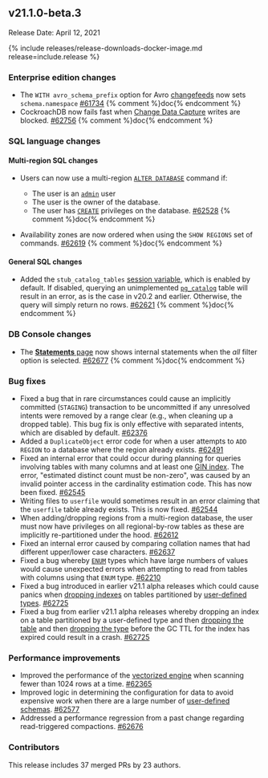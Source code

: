 ## v21.1.0-beta.3

Release Date: April 12, 2021

{% include releases/release-downloads-docker-image.md release=include.release %}

<h3 id="v21-1-0-beta-3-enterprise-edition-changes">Enterprise edition changes</h3>

- The `WITH avro_schema_prefix` option for Avro [changefeeds](../v21.1/create-changefeed.html) now sets `schema.namespace` [#61734][#61734] {% comment %}doc{% endcomment %}
- CockroachDB now fails fast when [Change Data Capture](../v21.1/stream-data-out-of-cockroachdb-using-changefeeds.html) writes are blocked. [#62756][#62756] {% comment %}doc{% endcomment %}

<h3 id="v21-1-0-beta-3-sql-language-changes">SQL language changes</h3>

<h4 id="v21-1-0-beta-3-multi-region-sql-changes">Multi-region SQL changes</h4>

- Users can now use a multi-region [`ALTER DATABASE`](../v21.1/alter-database.html) command if:

    - The user is an [`admin`](../v21.1/authorization.html#admin-role) user
    - The user is the owner of the database.
    - The user has [`CREATE`](../v21.1/authorization.html#privileges) privileges on the database. [#62528][#62528] {% comment %}doc{% endcomment %}
- Availability zones are now ordered when using the `SHOW REGIONS` set of commands. [#62619][#62619] {% comment %}doc{% endcomment %}

<h4 id="v21-1-0-beta-3-general-sql-changes">General SQL changes</h4>

- Added the `stub_catalog_tables` [session variable](../v21.1/set-vars.html), which is enabled by default. If disabled, querying an unimplemented [`pg_catalog`](../v21.1/pg-catalog.html) table will result in an error, as is the case in v20.2 and earlier. Otherwise, the query will simply return no rows. [#62621][#62621] {% comment %}doc{% endcomment %}

<h3 id="v21-1-0-beta-3-db-console-changes">DB Console changes</h3>

-  The [**Statements** page](../v21.1/ui-statements-page.html) now shows internal statements when the *all* filter option is selected. [#62677][#62677] {% comment %}doc{% endcomment %}

<h3 id="v21-1-0-beta-3-bug-fixes">Bug fixes</h3>

- Fixed a bug that in rare circumstances could cause an implicitly committed (`STAGING`) transaction to be uncommitted if any unresolved intents were removed by a range clear (e.g., when cleaning up a dropped table). This bug fix is only effective with separated intents, which are disabled by default. [#62376][#62376]
- Added a `DuplicateObject` error code for when a user attempts to `ADD REGION` to a database where the region already exists. [#62491][#62491]
- Fixed an internal error that could occur during planning for queries involving tables with many columns and at least one [GIN index](../v21.1/inverted-indexes.html). The error, "estimated distinct count must be non-zero", was caused by an invalid pointer access in the cardinality estimation code. This has now been fixed. [#62545][#62545]
- Writing files to `userfile` would sometimes result in an error claiming that the `userfile` table already exists. This is now fixed. [#62544][#62544]
- When adding/dropping regions from a multi-region database, the user must now have privileges on all regional-by-row tables as these are implicitly re-partitioned under the hood. [#62612][#62612]
- Fixed an internal error caused by comparing collation names that had different upper/lower case characters. [#62637][#62637]
- Fixed a bug whereby [`ENUM`](../v21.1/enum.html) types which have large numbers of values would cause unexpected errors when attempting to read from tables with columns using that `ENUM` type. [#62210][#62210]
- Fixed a bug introduced in earlier v21.1 alpha releases which could cause panics when [dropping indexes](../v21.1/drop-index.html) on tables partitioned by [user-defined types](../v21.1/enum.html). [#62725][#62725]
- Fixed a bug from earlier v21.1 alpha releases whereby dropping an index on a table partitioned by a user-defined type and then [dropping the table](../v21.1/drop-table.html) and then [dropping the type](../v21.1/drop-type.html) before the GC TTL for the index has expired could result in a crash. [#62725][#62725]

<h3 id="v21-1-0-beta-3-performance-improvements">Performance improvements</h3>

- Improved the performance of the [vectorized engine](../v21.1/vectorized-execution.html) when scanning fewer than 1024 rows at a time. [#62365][#62365]
- Improved logic in determining the configuration for data to avoid expensive work when there are a large number of [user-defined schemas](../v21.1/create-schema.html). [#62577][#62577]
- Addressed a performance regression from a past change regarding read-triggered compactions. [#62676][#62676]

<h3 id="v21-1-0-beta-3-contributors">Contributors</h3>

This release includes 37 merged PRs by 23 authors.

[#61734]: https://github.com/cockroachdb/cockroach/pull/61734
[#62210]: https://github.com/cockroachdb/cockroach/pull/62210
[#62365]: https://github.com/cockroachdb/cockroach/pull/62365
[#62376]: https://github.com/cockroachdb/cockroach/pull/62376
[#62491]: https://github.com/cockroachdb/cockroach/pull/62491
[#62528]: https://github.com/cockroachdb/cockroach/pull/62528
[#62544]: https://github.com/cockroachdb/cockroach/pull/62544
[#62545]: https://github.com/cockroachdb/cockroach/pull/62545
[#62577]: https://github.com/cockroachdb/cockroach/pull/62577
[#62606]: https://github.com/cockroachdb/cockroach/pull/62606
[#62612]: https://github.com/cockroachdb/cockroach/pull/62612
[#62619]: https://github.com/cockroachdb/cockroach/pull/62619
[#62621]: https://github.com/cockroachdb/cockroach/pull/62621
[#62637]: https://github.com/cockroachdb/cockroach/pull/62637
[#62676]: https://github.com/cockroachdb/cockroach/pull/62676
[#62677]: https://github.com/cockroachdb/cockroach/pull/62677
[#62725]: https://github.com/cockroachdb/cockroach/pull/62725
[#62733]: https://github.com/cockroachdb/cockroach/pull/62733
[#62756]: https://github.com/cockroachdb/cockroach/pull/62756
